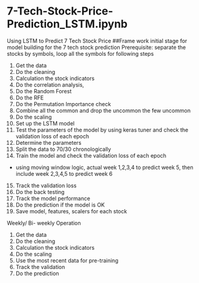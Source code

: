 # 7-Tech-Stock-Price-Prediction_LSTM.ipynb
Using LSTM to Predict 7 Tech Stock Price
##Frame work
initial stage for model building for the 7 tech stock prediction
Prerequisite: separate the stocks by symbols, loop all the symbols for following steps
1. Get the data
2. Do the cleaning
3. Calculation the stock indicators
4. Do the correlation analysis,
5. Do the Random Forest
6. Do the RFE
7. Do the Permutation Importance check
8. Combine all the common and drop the uncommon the few uncommon
9. Do the scaling
10. Set up the LSTM model
11. Test the parameters of the model by using keras tuner and check the validation loss of each epoch
12. Determine the parameters
13. Split the data to 70/30 chronologically
14. Train the model and check the validation loss of each epoch
- using moving window logic, actual week 1,2,3,4 to predict week 5, then include week 2,3,4,5 to predict week 6
15. Track the validation loss
16. Do the back testing
17. Track the model performance
18. Do the prediction if the model is OK
19. Save model, features, scalers for each stock
  
Weekly/ Bi- weekly Operation
1. Get the data
2. Do the cleaning
3. Calculation the stock indicators
4. Do the scaling
5. Use the most recent data for pre-training
6. Track the validation
7. Do the prediction
